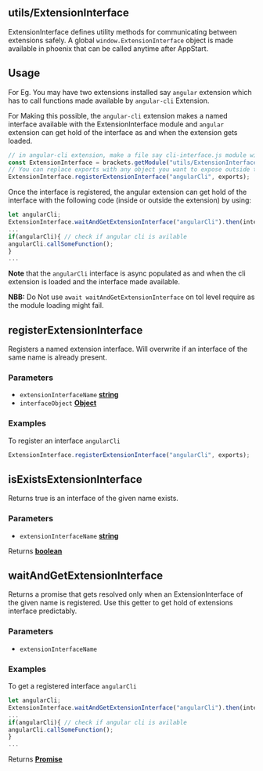 <!-- Generated by documentation.js. Update this documentation by updating the source code. -->

## utils/ExtensionInterface

ExtensionInterface defines utility methods for communicating between extensions safely.
A global `window.ExtensionInterface` object is made available in phoenix that can be called anytime after AppStart.

## Usage

For Eg. You may have two extensions installed say `angular` extension which has to call functions made available by
`angular-cli` Extension.

For Making this possible, the `angular-cli` extension makes a named interface available with the ExtensionInterface
module and `angular` extension can get hold of the interface as and when the extension gets loaded.

```js
// in angular-cli extension, make a file say cli-interface.js module within the extension, do the following:
const ExtensionInterface = brackets.getModule("utils/ExtensionInterface"),
// You can replace exports with any object you want to expose outside the extension really.
ExtensionInterface.registerExtensionInterface("angularCli", exports);
```

Once the interface is registered, the angular extension can get hold of the interface with the following code
(inside or outside the extension) by using:

```js
let angularCli;
ExtensionInterface.waitAndGetExtensionInterface("angularCli").then(interfaceObj=> angularCli = interfaceObj);
...
if(angularCli){ // check if angular cli is avilable
angularCli.callSomeFunction();
}
...
```

**Note** that the `angularCli` interface is async populated as and when the cli extension is loaded and the
interface made available.

**NBB:** Do Not use `await waitAndGetExtensionInterface` on tol level require as the module loading might fail.

## registerExtensionInterface

Registers a named extension interface. Will overwrite if an interface of the same name is already present.

### Parameters

*   `extensionInterfaceName` **[string][1]** 
*   `interfaceObject` **[Object][2]** 

### Examples

To register an interface `angularCli`

```javascript
ExtensionInterface.registerExtensionInterface("angularCli", exports);
```

## isExistsExtensionInterface

Returns true is an interface of the given name exists.

### Parameters

*   `extensionInterfaceName` **[string][1]** 

Returns **[boolean][3]** 

## waitAndGetExtensionInterface

Returns a promise that gets resolved only when an ExtensionInterface of the given name is registered. Use this
getter to get hold of extensions interface predictably.

### Parameters

*   `extensionInterfaceName`  

### Examples

To get a registered interface `angularCli`

```javascript
let angularCli;
ExtensionInterface.waitAndGetExtensionInterface("angularCli").then(interfaceObj=> angularCli = interfaceObj);
...
if(angularCli){ // check if angular cli is avilable
angularCli.callSomeFunction();
}
...
```

Returns **[Promise][4]** 

[1]: https://developer.mozilla.org/docs/Web/JavaScript/Reference/Global_Objects/String

[2]: https://developer.mozilla.org/docs/Web/JavaScript/Reference/Global_Objects/Object

[3]: https://developer.mozilla.org/docs/Web/JavaScript/Reference/Global_Objects/Boolean

[4]: https://developer.mozilla.org/docs/Web/JavaScript/Reference/Global_Objects/Promise
